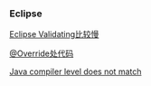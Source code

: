 ### Eclipse

[Eclipse Validating比较慢](https://blog.csdn.net/happyboywlg/article/details/79514910)

[@Override处代码](Eclipse导入项目后所有@Override处代码出错)

[Java compiler level does not match](https://blog.csdn.net/u012506661/article/details/52931628)
